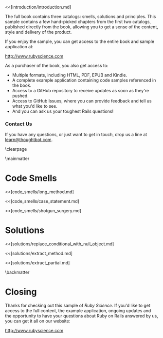 <<[introduction/introduction.md]

The full book contains three catalogs: smells, solutions and principles. This
sample contains a few hand-picked chapters from the first two catalogs,
published directly from the book, allowing you to get a sense of the content,
style and delivery of the product.

If you enjoy the sample, you can get access to the entire book and sample
application at:

<http://www.rubyscience.com>

As a purchaser of the book, you also get access to:

* Multiple formats, including HTML, PDF, EPUB and Kindle.
* A complete example application containing code samples referenced in the
  book.
* Access to a GitHub repository to receive updates as soon as they're pushed.
* Access to GitHub Issues, where you can provide feedback and tell us what you'd like to see.
* And you can ask us your toughest Rails questions!

### Contact Us

If you have any questions, or just want to get in touch, drop us a line at
[learn@thoughtbot.com](mailto:learn@thoughtbot.com).

\clearpage

\mainmatter

# Code Smells

<<[code_smells/long_method.md]

<<[code_smells/case_statement.md]

<<[code_smells/shotgun_surgery.md]

# Solutions

<<[solutions/replace_conditional_with_null_object.md]

<<[solutions/extract_method.md]

<<[solutions/extract_partial.md]

\backmatter

# Closing

Thanks for checking out this sample of _Ruby Science_. If you'd like to get access
to the full content, the example application, ongoing updates and the opportunity
to have your questions about Ruby on Rails answered by us, you can get it all on
our website:

<http://www.rubyscience.com>
